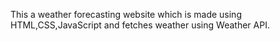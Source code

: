 This a weather forecasting website which is made using HTML,CSS,JavaScript and fetches weather using Weather API.
